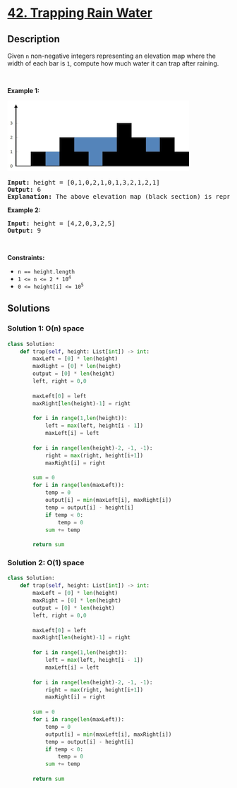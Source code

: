 # [42. Trapping Rain Water](https://leetcode.com/problems/trapping-rain-water)

<!-- tags:Stack,Array,Two Pointers,Dynamic Programming,Monotonic Stack -->

## Description

<p>Given <code>n</code> non-negative integers representing an elevation map where the width of each bar is <code>1</code>, compute how much water it can trap after raining.</p>

<p>&nbsp;</p>
<p><strong class="example">Example 1:</strong></p>
<img src="images/rainwatertrap.png" style="width: 412px; height: 161px;" />
<pre>
<strong>Input:</strong> height = [0,1,0,2,1,0,1,3,2,1,2,1]
<strong>Output:</strong> 6
<strong>Explanation:</strong> The above elevation map (black section) is represented by array [0,1,0,2,1,0,1,3,2,1,2,1]. In this case, 6 units of rain water (blue section) are being trapped.
</pre>

<p><strong class="example">Example 2:</strong></p>

<pre>
<strong>Input:</strong> height = [4,2,0,3,2,5]
<strong>Output:</strong> 9
</pre>

<p>&nbsp;</p>
<p><strong>Constraints:</strong></p>

<ul>
	<li><code>n == height.length</code></li>
	<li><code>1 &lt;= n &lt;= 2 * 10<sup>4</sup></code></li>
	<li><code>0 &lt;= height[i] &lt;= 10<sup>5</sup></code></li>
</ul>

## Solutions

### Solution 1: O(n) space

<!-- tabs:start -->

```python
class Solution:
    def trap(self, height: List[int]) -> int:
        maxLeft = [0] * len(height)
        maxRight = [0] * len(height)
        output = [0] * len(height)
        left, right = 0,0

        maxLeft[0] = left
        maxRight[len(height)-1] = right

        for i in range(1,len(height)):
            left = max(left, height[i - 1])
            maxLeft[i] = left

        for i in range(len(height)-2, -1, -1):
            right = max(right, height[i+1])
            maxRight[i] = right

        sum = 0
        for i in range(len(maxLeft)):
            temp = 0
            output[i] = min(maxLeft[i], maxRight[i])
            temp = output[i] - height[i]
            if temp < 0:
                temp = 0
            sum += temp

        return sum
```

<!-- tabs:end -->

### Solution 2: O(1) space

<!-- tabs: start -->

```python
class Solution:
    def trap(self, height: List[int]) -> int:
        maxLeft = [0] * len(height)
        maxRight = [0] * len(height)
        output = [0] * len(height)
        left, right = 0,0

        maxLeft[0] = left
        maxRight[len(height)-1] = right

        for i in range(1,len(height)):
            left = max(left, height[i - 1])
            maxLeft[i] = left

        for i in range(len(height)-2, -1, -1):
            right = max(right, height[i+1])
            maxRight[i] = right

        sum = 0
        for i in range(len(maxLeft)):
            temp = 0
            output[i] = min(maxLeft[i], maxRight[i])
            temp = output[i] - height[i]
            if temp < 0:
                temp = 0
            sum += temp

        return sum
```

<!-- tabs:end -->

<!-- end -->
